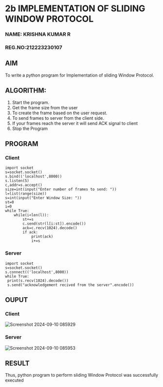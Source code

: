# 2b IMPLEMENTATION OF SLIDING WINDOW PROTOCOL
### NAME: KRISHNA KUMAR R
### REG.NO:212223230107
## AIM
To write a python program for Implementation of sliding Window Protocol.
## ALGORITHM:
1. Start the program.
2. Get the frame size from the user
3. To create the frame based on the user request.
4. To send frames to server from the client side.
5. If your frames reach the server it will send ACK signal to client
6. Stop the Program
## PROGRAM
### Client
```
import socket
s=socket.socket()
s.bind(('localhost',8000))
s.listen(5)
c,addr=s.accept()
size=int(input("Enter number of frames to send: "))
l=list(range(size))
s=int(input("Enter Window Size: "))
st=0
i=0
while True:
    while(i<len(l)):
        st+=s
        c.send(str(l[i:st]).encode())
        ack=c.recv(1024).decode()
        if ack:
            print(ack)
            i+=s
```
### Server
```
import socket
s=socket.socket()
s.connect(('localhost',8000))
while True: 
 print(s.recv(1024).decode())
 s.send("acknowledgement recived from the server".encode())
```
## OUPUT
### Client
![Screenshot 2024-09-10 085929](https://github.com/user-attachments/assets/bf4cfbd3-9220-4570-bf83-66ebdcef795a)

### Server
![Screenshot 2024-09-10 085953](https://github.com/user-attachments/assets/e55b7764-16ff-47e7-aff9-bb4482a952ab)


## RESULT
Thus, python program to perform sliding Window Protocol was successfully executed
